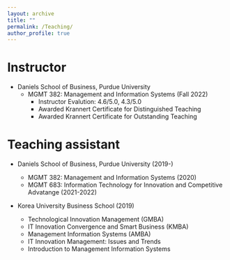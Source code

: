 ```yaml
---
layout: archive
title: ""
permalink: /Teaching/
author_profile: true
---
```




Instructor 
======
* Daniels School of Business, Purdue University
  * MGMT 382: Management and Information Systems (Fall 2022)
    * Instructor Evalution: 4.6/5.0, 4.3/5.0
    * Awarded Krannert Certificate for Distinguished Teaching
    * Awarded Krannert Certificate for Outstanding Teaching 

Teaching assistant
======
* Daniels School of Business, Purdue University (2019-)
  * MGMT 382: Management and Information Systems (2020) 
  * MGMT 683: Information Technology for Innovation and Competitive Advatange (2021-2022)
  
* Korea University Business School (2019)
  * Technological Innovation Management (GMBA)
  * IT Innovation Convergence and Smart Business (KMBA)
  * Management Information Systems (AMBA)
  * IT Innovation Management: Issues and Trends
  * Introduction to Management Information Systems
